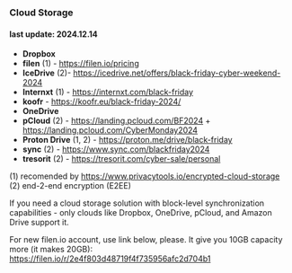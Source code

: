 ### Cloud Storage
#### last update: 2024.12.14
- **Dropbox** 
- **filen** (1) - https://filen.io/pricing 
- **IceDrive** (2)- https://icedrive.net/offers/black-friday-cyber-weekend-2024
- **Internxt** (1) - https://internxt.com/black-friday
- **koofr** - https://koofr.eu/black-friday-2024/
- **OneDrive**
- **pCloud** (2) - https://landing.pcloud.com/BF2024 + https://landing.pcloud.com/CyberMonday2024
- **Proton Drive** (1, 2) - https://proton.me/drive/black-friday
- **sync** (2) - https://www.sync.com/blackfriday2024
- **tresorit** (2) - https://tresorit.com/cyber-sale/personal

(1) recomended by https://www.privacytools.io/encrypted-cloud-storage  
(2) end-2-end encryption (E2EE)

If you need a cloud storage solution with block-level synchronization capabilities - only clouds like Dropbox, OneDrive, pCloud, and Amazon Drive support it. 

For new filen.io account, use link below, please. It give you 10GB capacity more (it makes 20GB):  
https://filen.io/r/2e4f803d48719f4f735956afc2d704b1
